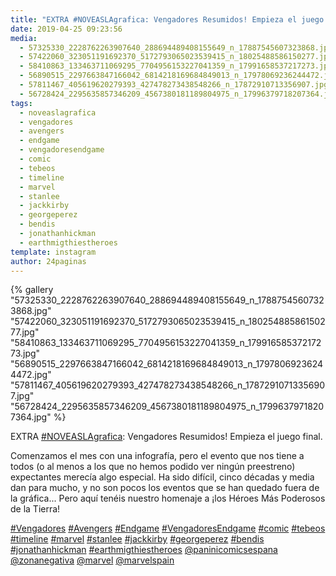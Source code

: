 ```yaml
---
title: "EXTRA #NOVEASLAgrafica: Vengadores Resumidos! Empieza el juego final"
date: 2019-04-25 09:23:56
media: 
  - 57325330_2228762263907640_288694489408155649_n_17887545607323868.jpg
  - 57422060_323051191692370_5172793065023539415_n_18025488586150277.jpg
  - 58410863_133463711069295_7704956153227041359_n_17991658537217273.jpg
  - 56890515_2297663847166042_6814218169684849013_n_17978069236244472.jpg
  - 57811467_405619620279393_427478273438548266_n_17872910713356907.jpg
  - 56728424_2295635857346209_4567380181189804975_n_17996379718207364.jpg
tags: 
  - noveaslagrafica
  - vengadores
  - avengers
  - endgame
  - vengadoresendgame
  - comic
  - tebeos
  - timeline
  - marvel
  - stanlee
  - jackkirby
  - georgeperez
  - bendis
  - jonathanhickman
  - earthmigthiestheroes
template: instagram
author: 24paginas
---
```


{% gallery "57325330_2228762263907640_288694489408155649_n_17887545607323868.jpg" "57422060_323051191692370_5172793065023539415_n_18025488586150277.jpg" "58410863_133463711069295_7704956153227041359_n_17991658537217273.jpg" "56890515_2297663847166042_6814218169684849013_n_17978069236244472.jpg" "57811467_405619620279393_427478273438548266_n_17872910713356907.jpg" "56728424_2295635857346209_4567380181189804975_n_17996379718207364.jpg" %}

EXTRA [#NOVEASLAgrafica](/etiquetas/noveaslagrafica): Vengadores Resumidos! Empieza el juego final.

Comenzamos el mes con una infografía, pero el evento que nos tiene a todos (o al menos a los que no hemos podido ver ningún preestreno) expectantes merecía algo especial. Ha sido difícil, cinco décadas y media dan para mucho, y no son pocos los eventos que se han quedado fuera de la gráfica... Pero aquí tenéis nuestro homenaje a ¡los Héroes Más Poderosos de la Tierra!

[#Vengadores](/etiquetas/vengadores) [#Avengers](/etiquetas/avengers) [#Endgame](/etiquetas/endgame) [#VengadoresEndgame](/etiquetas/vengadoresendgame) [#comic](/etiquetas/comic) [#tebeos](/etiquetas/tebeos) [#timeline](/etiquetas/timeline) [#marvel](/etiquetas/marvel) [#stanlee](/etiquetas/stanlee) [#jackkirby](/etiquetas/jackkirby) [#georgeperez](/etiquetas/georgeperez) [#bendis](/etiquetas/bendis) [#jonathanhickman](/etiquetas/jonathanhickman) [#earthmigthiestheroes](/etiquetas/earthmigthiestheroes) [@paninicomicsespana](https://instagram.com/paninicomicsespana) [@zonanegativa](https://instagram.com/zonanegativa) [@marvel](https://instagram.com/marvel) [@marvelspain](https://instagram.com/marvelspain)
